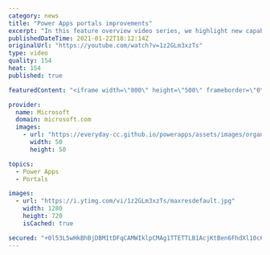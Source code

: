 ```yaml
---
category: news
title: "Power Apps portals improvements"
excerpt: "In this feature overview video series, we highlight new capabilities included in the latest update to Microsoft Power Apps.  Power Apps portals improvements bring new capabilities for makers and developers by providing a new identity management configuration experience with enhanced functionality to"
publishedDateTime: 2021-01-22T18:12:14Z
originalUrl: "https://youtube.com/watch?v=1z2GLm3xzTs"
type: video
quality: 154
heat: 154
published: true

featuredContent: "<iframe width=\"800\" height=\"500\" frameborder=\"0\" src=\"https://www.youtube.com/embed/1z2GLm3xzTs\" allow=\"accelerometer; autoplay; encrypted-media; gyroscope; picture-in-picture\" allowfullscreen></iframe>"

provider:
  name: Microsoft
  domain: microsoft.com
  images:
    - url: "https://everyday-cc.github.io/powerapps/assets/images/organizations/microsoft.com-50x50.jpg"
      width: 50
      height: 50

topics:
  - Power Apps
  - Portals

images:
  - url: "https://i.ytimg.com/vi/1z2GLm3xzTs/maxresdefault.jpg"
    width: 1280
    height: 720
    isCached: true

secured: "+0l53L5wHkBhBjDBMItDFqCAMWIklpCMAg1TTETTLB1AcjKtBen6FhdXl10c6myJzV4hwr7GuoMoUdGE1qjvXwjq3hfwcqS++qtGNU7Yo9L4GKYenZ2MZ3GonQsu39GJGhgSNTRyTSkbDyQCAk1BvGXMINTcO3umiEvESunvKazD5LwwAsjrHl8hQP+5wRrcI8cyXUNxugVJNWs2QWpPOP2nS9TGXJLrzmjlRTnqD+m9QXEMLsHw6rRw4lWIorPa+7xPQ8UJ/31tSxZIMr0EUtEtPb+6YGPyniJ1f7DpkRAiCJx/xA6cZgcnaUR7PXY9DtwE1143+mRMIq5YN9fHwoYtFHOlSYVUA1Pt4vgij9+S/9evv7Zee/7LSFxiQ0XLculf7OlJYCmupu7eLUdYLKt/jJyEY4rmXIkwmPRKTRbEbRYpbY35Wbs2wEbcI5qH;enKVOkLkmSM248imct2hmw=="
---
```


